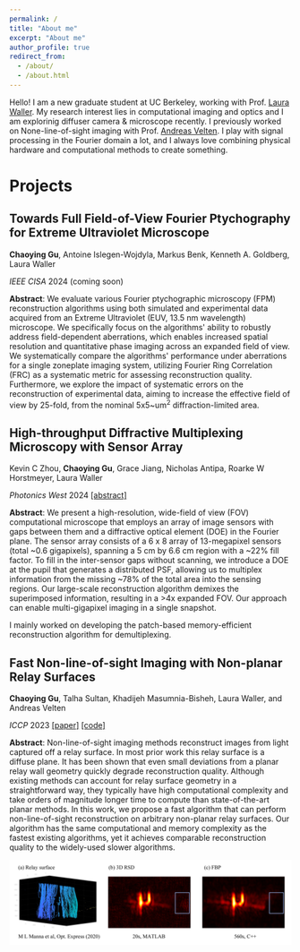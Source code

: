 ```yaml
---
permalink: /
title: "About me"
excerpt: "About me"
author_profile: true
redirect_from: 
  - /about/
  - /about.html
---
```


Hello! I am a new graduate student at UC Berkeley, working with Prof. [Laura Waller](http://www.laurawaller.com/). My research interest lies in computational imaging and optics and I am explorinig diffuser camera & microscope recently. I previously worked on None-line-of-sight imaging with Prof. [Andreas Velten](https://biostat.wisc.edu/~compoptics/). I play with signal processing in the Fourier domain a lot, and I always love combining physical hardware and computational methods to create something.

# Projects

## Towards Full Field-of-View Fourier Ptychography for Extreme Ultraviolet Microscope
**Chaoying Gu**, Antoine Islegen-Wojdyla, Markus Benk, Kenneth A. Goldberg, Laura Waller

*IEEE CISA* 2024 (coming soon)

**Abstract**: We evaluate various Fourier ptychographic microscopy (FPM) reconstruction algorithms using both simulated and experimental data acquired from an Extreme Ultraviolet (EUV, 13.5 nm wavelength) microscope. We specifically focus on the algorithms' ability to robustly address field-dependent aberrations, which enables increased spatial resolution and quantitative phase imaging across an expanded field of view. We systematically compare the algorithms' performance under aberrations for a single zoneplate imaging system, utilizing Fourier Ring Correlation (FRC) as a systematic metric for assessing reconstruction quality. Furthermore, we explore the impact of systematic errors on the reconstruction of experimental data,  aiming to increase the effective field of view by 25-fold, from the nominal 5x5~um$^2$ diffraction-limited area. 

## High-throughput Diffractive Multiplexing Microscopy with Sensor Array
Kevin C Zhou, **Chaoying Gu**, Grace Jiang, Nicholas Antipa, Roarke W Horstmeyer, Laura Waller

*Photonics West* 2024 [[abstract]](https://www.spiedigitallibrary.org/conference-proceedings-of-spie/PC12857/PC128570A/High-throughput-computational-microscopy-with-diffractive-multiplexing-across-a-gigapixel/10.1117/12.3000876.full)

**Abstract**: We present a high-resolution, wide-field of view (FOV) computational microscope that employs an array of image sensors with gaps between them and a diffractive optical element (DOE) in the Fourier plane. The sensor array consists of a 6 x 8 array of 13-megapixel sensors (total ~0.6 gigapixels), spanning a 5 cm by 6.6 cm region with a ~22% fill factor. To fill in the inter-sensor gaps without scanning, we introduce a DOE at the pupil that generates a distributed PSF, allowing us to multiplex information from the missing ~78% of the total area into the sensing regions. Our large-scale reconstruction algorithm demixes the superimposed information, resulting in a >4x expanded FOV. Our approach can enable multi-gigapixel imaging in a single snapshot.

I mainly worked on developing the patch-based memory-efficient reconstruction algorithm for demultiplexing.

## Fast Non-line-of-sight Imaging with Non-planar Relay Surfaces

**Chaoying Gu**, Talha Sultan, Khadijeh Masumnia-Bisheh, Laura Waller, and Andreas Velten

*ICCP* 2023  [[paper]](https://ieeexplore.ieee.org/abstract/document/10233262) [[code]](https://github.com/ArianaGu/3D-RSD)

**Abstract**: Non-line-of-sight imaging methods reconstruct images from light captured off a relay surface. In most prior work this relay surface is a diffuse plane. It has been shown that even small deviations from a planar relay wall geometry quickly degrade reconstruction quality. Although existing methods can account for relay surface geometry in a straightforward way, they typically have high computational complexity and take orders of magnitude longer time to compute than state-of-the-art planar methods. In this work, we propose a fast algorithm that can perform non-line-of-sight reconstruction on arbitrary non-planar relay surfaces. Our algorithm has
the same computational and memory complexity as the fastest existing algorithms, yet it achieves comparable reconstruction quality to
the widely-used slower algorithms.

![](/images/r3.png)

<!-- ## Non-Line-of-Sight (NLOS) Imaging System and Algorithm

*Independent Research, Supervised by Prof. Chuanchuan Yang, Institute of Advanced Optical Communication Systems and Networks, Peking University*        (2021/1-2021/8)

- Mastered the theory of phasor-field virtual wave optics and Rayleigh-Sommerfeld Diffraction (RSD);
- Proposed a criterion to explain the selection of virtual illumination function and corresponding wavelength in phasor-field method;
- Developed a fusing algorithm to improve the phasor-field method which can improve the reconstruction SNR by around 20%.

![](/images/r2.png)

## Holographic Reconfigurable Intelligent Surfaces Antenna Design and Optimization

*Independent Research, Supervised by Prof. Lingyang Song, Institute of Wireless Communication, Peking University*        (2020/6-2021/1)

- Surveyed the theory of massive MIMO, hybrid beamforming and reconfigurable intelligent surface;
- Analyzed the method of designing Reconfigurable Holographic Surface (RHS) by constructing varactor diodes in radiation cells to modulate the amplitude;
- Modeled a communication system with several base stations equipped with RHS, and applied fractional and convex optimization algorithm to suppress undesired side-lobes.

![](/images/r1.png) -->
